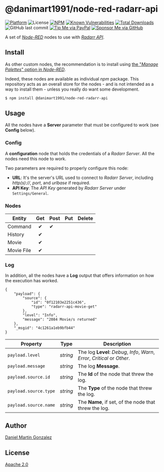 # @danimart1991/node-red-radarr-api

[![Platform](https://img.shields.io/badge/platform-Node--RED-red)](https://nodered.org)
![License](https://img.shields.io/github/license/danimart1991/node-red-nodes.svg)
[![NPM](https://img.shields.io/npm/v/@danimart1991/node-red-radarr-api?logo=npm)](https://www.npmjs.org/package/@danimart1991/node-red-radarr-api)
[![Known Vulnerabilities](https://snyk.io/test/npm/@danimart1991/node-red-radarr-api/badge.svg)](https://snyk.io/test/npm/@danimart1991/node-red-radarr-api)
[![Total Downloads](https://img.shields.io/npm/dt/@danimart1991/node-red-radarr-api.svg)](https://www.npmjs.com/package/@danimart1991/node-red-radarr-api)
![GitHub last commit](https://img.shields.io/github/last-commit/danimart1991/node-red-nodes.svg)
[![Tip Me via PayPal](https://img.shields.io/badge/PayPal-tip%20me-blue.svg?logo=paypal&style=flat)](https://www.paypal.me/danimart1991)
[![Sponsor Me via GitHub](https://img.shields.io/badge/GitHub-sponsor%20me-blue.svg?logo=github&style=flat)](https://github.com/sponsors/danimart1991)

A set of [_Node-RED_](http://nodered.org/) nodes to use with [_Radarr API_](https://radarr.video/).

## Install

As other custom nodes, the recommendation is to install using [the "_Manage Palettes_" option in _Node-RED_](https://nodered.org/docs/user-guide/runtime/adding-nodes).

Indeed, these nodes are available as individual _npm_ package. This repository acts as an overall store for the nodes - and is not intended as a way to install them - unless you really do want some development.

```bash
$ npm install @danimart1991/node-red-radarr-api
```

## Usage

All the nodes have a **Server** parameter that must be configured to work (see **Config** below).

### Config

A **configuration** node that holds the credentials of a _Radarr Server_. All the nodes need this node to work.

Two parameters are required to properly configure this node:

- **URL**: It's the server's URL used to connect to _Radarr Server_, including _http(s)://_, _port_, and _urlbase_ if required.
- **API Key**: The _API Key_ generated by _Radarr Server_ under `Settings/General`.

### Nodes

| Entity     | Get | Post | Put | Delete |
| ---------- | :-: | ---- | --- | ------ |
| Command    |  ✔  | ✔    |     |        |
| History    |  ✔  |      |     |        |
| Movie      |  ✔  |      |     |        |
| Movie File |  ✔  |      |     |        |

### Log

In addition, all the nodes have a **Log** output that offers information on how the execution has worked.

```jsonc
{
    "payload": {
        "source": {
            "id": "0f12103e2251c436",
            "type": "radarr-api-movie-get"
        },
        "level": "Info",
        "message": "2084 Movie/s returned"
    },
    "_msgid": "4c1261a1eb9bfb44"
}
```

| Property              | Type     | Description                                                                 |
| --------------------- | -------- | --------------------------------------------------------------------------- |
| `payload.level`       | _string_ | The log **Level**: _Debug_, _Info_, _Warn_, _Error_, _Critical_ or _Other_. |
| `payload.message`     | _string_ | The log **Message**.                                                        |
| `payload.source.id`   | _string_ | The **Id** of the node that threw the log.                                  |
| `payload.source.type` | _string_ | The **Type** of the node that threw the log.                                |
| `payload.source.name` | _string_ | The **Name**, if set, of the node that threw the log.                       |

## Author

[Daniel Martin Gonzalez](https://danielmartingonzalez.com)

## License

[Apache 2.0](LICENSE)
